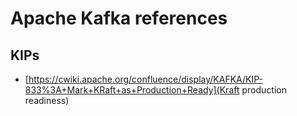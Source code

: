 # Apache Kafka references

## KIPs

- [https://cwiki.apache.org/confluence/display/KAFKA/KIP-833%3A+Mark+KRaft+as+Production+Ready](Kraft production readiness)